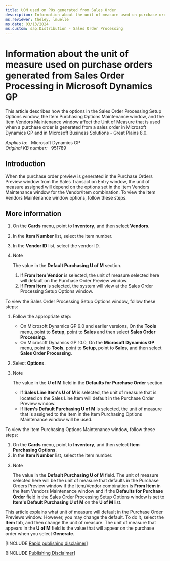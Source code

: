 ```yaml
---
title: UOM used on POs generated from Sales Order
description: Information about the unit of measure used on purchase orders generated from Sales Order Processing in Microsoft Dynamics GP.
ms.reviewer: theley, lmuelle
ms.date: 03/13/2024
ms.custom: sap:Distribution - Sales Order Processing
---
```

# Information about the unit of measure used on purchase orders generated from Sales Order Processing in Microsoft Dynamics GP

This article describes how the options in the Sales Order Processing Setup Options window, the Item Purchasing Options Maintenance window, and the Item Vendors Maintenance window affect the Unit of Measure that is used when a purchase order is generated from a sales order in Microsoft Dynamics GP and in Microsoft Business Solutions - Great Plains 8.0.

_Applies to:_ &nbsp; Microsoft Dynamics GP  
_Original KB number:_ &nbsp; 951789

## Introduction

When the purchase order preview is generated in the Purchase Orders Preview window from the Sales Transaction Entry window, the unit of measure assigned will depend on the options set in the Item Vendors Maintenance window for the Vendor/Item combination. To view the Item Vendors Maintenance window options, follow these steps.

## More information

1. On the **Cards** menu, point to **Inventory**, and then select **Vendors**.
2. In the **Item Number** list, select the item number.
3. In the **Vendor ID** list, select the vendor ID.
4. > [!NOTE]
   > The value in the **Default Purchasing U of M** section.

    1. If **From Item Vendor** is selected, the unit of measure selected here will default on the Purchase Order Preview window.
    1. If **From Item** is selected, the system will view at the Sales Order Processing Setup Options window.

To view the Sales Order Processing Setup Options window, follow these steps:

1. Follow the appropriate step:

    - On Microsoft Dynamics GP 9.0 and earlier versions, On the **Tools** menu, point to **Setup**, point to **Sales** and then select **Sales Order Processing**.
    - On Microsoft Dynamics GP 10.0, On the **Microsoft Dynamics GP** menu, point to **Tools**, point to **Setup**, point to **Sales**, and then select **Sales Order Processing**.
2. Select **Options**.
3. > [!NOTE]
   > The value in the **U of M** field in the **Defaults for Purchase Order** section.

    - If **Sales Line Item's U of M** is selected, the unit of measure that is located on the Sales Line Item will default in the Purchase Order Preview window.
    - If **Item's Default Purchasing U of M** is selected, the unit of measure that is assigned to the Item in the Item Purchasing Options Maintenance window will be used.

To view the Item Purchasing Options Maintenance window, follow these steps:

1. On the **Cards** menu, point to **Inventory**, and then select **Item Purchasing Options**.
2. In the **Item Number** list, select the item number.
3. > [!NOTE]
   > The value in the **Default Purchasing U of M** field. The unit of measure selected here will be the unit of measure that defaults in the Purchase Orders Preview window if the Item/Vendor combination is **From Item** in the Item Vendors Maintenance window and if the **Defaults for Purchase Order** field in the Sales Order Processing Setup Options window is set to **Item's Default Purchasing U of M** on the **U of M** list.

This article explains what unit of measure will default in the Purchase Order Previews window. However, you may change the default. To do it, select the **Item** tab, and then change the unit of measure. The unit of measure that appears in the **U of M** field is the value that will appear on the purchase order when you select **Generate**.

[!INCLUDE [Rapid publishing disclaimer](../../includes/rapid-publishing-disclaimer.md)]

[!INCLUDE [Publishing Disclaimer](../../includes/publishing-disclaimer.md)]
